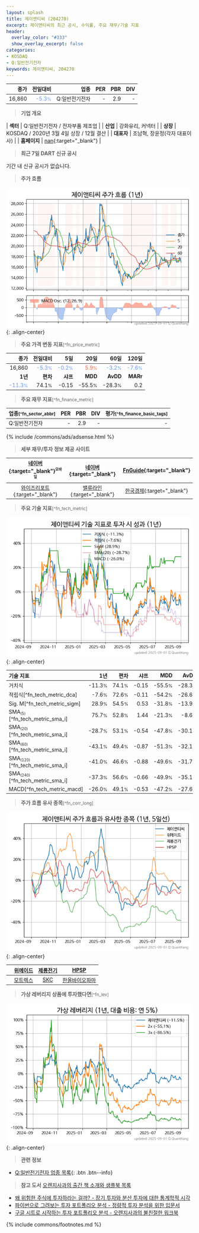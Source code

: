 ```yaml
---
layout: splash
title: 제이앤티씨 (204270)
excerpt: 제이앤티씨의 최근 공시, 수익률, 주요 재무/기술 지표
header:
  overlay_color: "#333"
  show_overlay_excerpt: false
categories:
- KOSDAQ
- Q:일반전기전자
keywords: 제이앤티씨, 204270
---
```


| **종가** | **전일대비** | **업종** | **PER** | **PBR** | **DIV** |
| -------: | -----------: | -------: | ------: | ------: | ------: |
| 16,860 | <span style="color: cornflowerblue">-5.3<small>%</small></span> | Q:일반전기전자 | - | 2.9 | - |

<!-- more -->


> **기업 개요**<a id="company"></a>

| <span style="white-space:nowrap;">**섹터**</span> | Q:일반전기전자 / 전자부품 제조업 |
| <span style="white-space:nowrap;">**산업**</span> | 강화유리, 커넥터 |
| <span style="white-space:nowrap;">**상장**</span> | KOSDAQ / 2020년 3월 4일 상장 / 12월 결산 |
| <span style="white-space:nowrap;">**대표자**</span> | 조남혁, 장윤정(각자 대표이사) |
| <span style="white-space:nowrap;">**홈페이지**</span> | [nan](nan){:target="_blank"} |


> **최근 7일 DART 신규 공시**<a id="dart"></a>

기간 내 신규 공시가 없습니다.


> **주가 흐름**<a id="price"></a>

![204270](/stock/images/204270.png){: .align-center}


> **주요 가격 변동 지표**<small>[^fn_price_metric]</small>

| **종가** | **전일대비** | **5일** | **20일** | **60일** | **120일** |
| -------: | -----------: | ------: | -------: | -------: | --------: |
| 16,860 | <span style="color: cornflowerblue">-5.3<small>%</small></span> | <span style="color: cornflowerblue">-0.2<small>%</small></span> | <span style="color: tomato">5.9<small>%</small></span> | <span style="color: cornflowerblue">-3.2<small>%</small></span> | <span style="color: cornflowerblue">-7.6<small>%</small></span> |
| **1년** | **편차** | **샤프** | **MDD** | **AvDD** | **MARr** |
| <span style="color: cornflowerblue">-11.3<small>%</small></span> | 74.1<small>%</small> | -0.15 | -55.5<small>%</small> | -28.3<small>%</small> | 0.2 |


> **주요 재무 지표**<small>[^fn_finance_metric]</small>

| **업종**<small>[^fn_sector_abbr]</small> | **PER** | **PBR** | **DIV** | **평가**<small>[^fn_finance_basic_tags]</small> |
| :--------------------------------------- | ------: | ------: | ------: | ----------------------------------------------: |
| Q:일반전기전자 | - | 2.9 | - | - |



{% include /commons/ads/adsense.html %}

> **세부 재무/투자 정보 제공 사이트**

| [네이버](https://m.stock.naver.com/domestic/stock/204270/finance/summary){:target="_blank"}<sup><small>모바일</small></sup> | [네이버](https://finance.naver.com/item/coinfo.naver?code=204270){:target="_blank"} | [FnGuide](https://comp.fnguide.com/SVO2/ASP/SVD_Invest.asp?gicode=A204270&MenuYn=Y){:target="_blank"} |
| :---: | :---: | :---: |
| [와이즈리포트](https://comp.wisereport.co.kr/company/c1040001.aspx?cmp_cd=204270){:target="_blank"} | [밸류라인](https://www.valueline.co.kr/finance/summary/204270){:target="_blank"} | [한국경제](https://markets.hankyung.com/stock/204270/financial-summary){:target="_blank"} |


> **주요 기술 지표**<small>[^fn_tech_metric]</small>


![204270](/stock/images/204270_tech.png){: .align-center}

| **기술 지표** | **1년** | **편차** | **샤프** | **MDD** | **AvDD** |
| :------------ | ------: | -----------: | -------: | ------: | -------: |
| 거치식 | -11.3<small>%</small> | 74.1<small>%</small> | -0.15 | -55.5<small>%</small> | -28.3<small>%</small> |
| 적립식[^fn_tech_metric_dca] | -7.6<small>%</small> | 72.6<small>%</small> | -0.11 | -54.2<small>%</small> | -26.6<small>%</small> |
| Sig. M[^fn_tech_metric_sigm] | 28.9<small>%</small> | 54.5<small>%</small> | 0.53 | -31.8<small>%</small> | -13.9<small>%</small> |
| SMA<small><sub>(5)</sub></small>[^fn_tech_metric_sma_i] | 75.7<small>%</small> | 52.8<small>%</small> | 1.44 | -21.3<small>%</small> | -8.6<small>%</small> |
| SMA<small><sub>(20)</sub></small>[^fn_tech_metric_sma_i] | -28.7<small>%</small> | 53.1<small>%</small> | -0.54 | -47.8<small>%</small> | -30.1<small>%</small> |
| SMA<small><sub>(60)</sub></small>[^fn_tech_metric_sma_i] | -43.1<small>%</small> | 49.4<small>%</small> | -0.87 | -51.3<small>%</small> | -32.1<small>%</small> |
| SMA<small><sub>(120)</sub></small>[^fn_tech_metric_sma_i] | -41.0<small>%</small> | 46.6<small>%</small> | -0.88 | -49.6<small>%</small> | -31.7<small>%</small> |
| SMA<small><sub>(240)</sub></small>[^fn_tech_metric_sma_i] | -37.3<small>%</small> | 56.6<small>%</small> | -0.66 | -49.9<small>%</small> | -35.1<small>%</small> |
| MACD[^fn_tech_metric_macd] | -26.0<small>%</small> | 49.1<small>%</small> | -0.53 | -47.2<small>%</small> | -27.6<small>%</small> |


> **주가 흐름 유사 종목**<a id="corr"></a><small>[^fn_corr_long]</small>

![204270](/stock/images/204270_corr.png){: .align-center}

|       | [위메이드](/112040/) | [제룡전기](/033100/) | [HPSP](/403870/) |
| :---: | :------------------------------------: | :------------------------------------: | :------------------------------------: |
|       | [모트렉스](/118990/) | [SKC](/011790/) | [한올바이오파마](/009420/) |


> **가상 레버리지 상품에 투자했다면**<a id="2x"></a><small>[^fn_lev]</small>

![204270](/stock/images/204270_2x.png){: .align-center}


> **관련 정보**

- [Q:일반전기전자 업종 목록](/stats/sector/kosdaq_업종_일반전기전자_종목/){: .btn .btn--info}

> **참고 도서** [오렌지사과의 출간 책 소개와 샘플북 목록](https://kongdori.tistory.com/691)

- [왜 위험한 주식에 투자하라는 걸까? - 장기 투자와 분산 투자에 대한 통계학적 시각](https://kongdori.tistory.com/421)
- [파이썬으로 그려보는 투자 포트폴리오 분석  - 정량적 투자 분석을 위한 입문서](https://kongdori.tistory.com/643)
- [구글 시트로 시작하는 투자 포트폴리오 분석 - 오렌지사과의 불친절한 워크북](https://kongdori.tistory.com/449)


{% include commons/footnotes.md %}